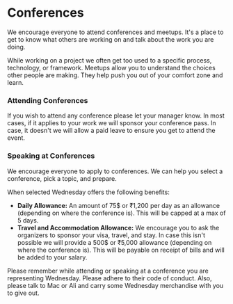 # Conferences

We encourage everyone to attend conferences and meetups. It's a place to get to know what others are working on and talk about the work you are doing. 

While working on a project we often get too used to a specific process, technology, or framework. Meetups allow you to understand the choices other people are making. They help push you out of your comfort zone and learn.

### Attending Conferences

If you wish to attend any conference please let your manager know. In most cases, if it applies to your work we will sponsor your conference pass. In case, it doesn't we will allow a paid leave to ensure you get to attend the event.

### Speaking at Conferences

We encourage everyone to apply to conferences. We can help you select a conference, pick a topic, and prepare.

When selected Wednesday offers the following benefits:

* **Daily Allowance:** An amount of 75$ or ₹1,200 per day as an allowance \(depending on where the conference is\). This will be capped at a max of 5 days.
* **Travel and Accommodation Allowance:** We encourage you to ask the organizers to sponsor your visa, travel, and stay. In case this isn't possible we will provide a 500$ or ₹5,000 allowance \(depending on where the conference is\). This will be payable on receipt of bills and will be added to your salary.

Please remember while attending or speaking at a conference you are representing Wednesday. Please adhere to their code of conduct. Also, please talk to Mac or Ali and carry some Wednesday merchandise with you to give out. 

